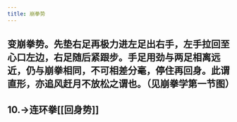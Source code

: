 ```yaml
---
title: 崩拳势
---
```


## 变崩拳势。先垫右足再极力进左足出右手，左手拉回至心口左边，右足随后紧跟步。手足用劲与两足相离远近，仍与崩拳相同，不可相差分毫，停住再回身。此谓直形，亦追风赶月不放松之谓也。（见崩拳学第一节图）

## 10.->连环拳[[回身势]]
